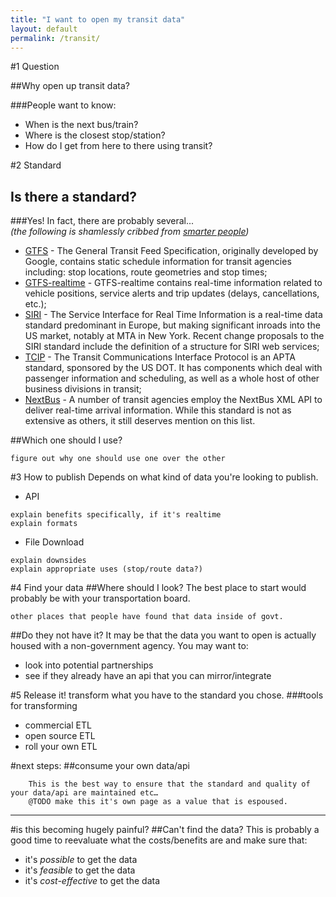 ```yaml
---
title: "I want to open my transit data"
layout: default
permalink: /transit/
---
```


#1 Question

##Why open up transit data?

###People want to know:

* When is the next bus/train? 
* Where is the closest stop/station? 
* How do I get from here to there using transit? 


#2 Standard
## Is there a standard?
    
###Yes! 
In fact, there are probably several...  
_(the following is shamlessly cribbed from [smarter people](http://transportation-camp-dc-2013.wikispaces.com/Transit+Data+Standards))_

- [GTFS](https://developers.google.com/transit/gtfs/reference) - The General Transit Feed Specification, originally developed by Google, contains static schedule information for transit agencies including: stop locations, route geometries and stop times;
- [GTFS-realtime](https://developers.google.com/transit/gtfs-realtime/) - GTFS-realtime contains real-time information related to vehicle positions, service alerts and trip updates (delays, cancellations, etc.);
- [SIRI](http://www.kizoom.com/standards/siri/) - The Service Interface for Real Time Information is a real-time data standard predominant in Europe, but making significant inroads into the US market, notably at MTA in New York. Recent change proposals to the SIRI standard include the definition of a structure for SIRI web services;
- [TCIP](http://www.aptatcip.com/) - The Transit Communications Interface Protocol is an APTA standard, sponsored by the US DOT. It has components which deal with passenger information and scheduling, as well as a whole host of other business divisions in transit;
- [NextBus](http://www.nextbus.com/xmlFeedDocs/NextBusXMLFeed.pdf) - A number of transit agencies employ the NextBus XML API to deliver real-time arrival information. While this standard is not as extensive as others, it still deserves mention on this list.

##Which one should I use?
```@TODO 
figure out why one should use one over the other
```

#3 How to publish
Depends on what kind of data you're looking to publish.

* API
```@TODO
explain benefits specifically, if it's realtime
explain formats
```
* File Download
```@TODO
explain downsides
explain appropriate uses (stop/route data?)
```



#4 Find your data
##Where should I look?
The best place to start would probably be with your transportation board.

```@TODO
other places that people have found that data inside of govt.
```

##Do they not have it?
It may be that the data you want to open is actually housed with a non-government agency. You may want to: 

* look into potential partnerships
* see if they already have an api that you can mirror/integrate

#5 Release it!
transform what you have to the standard you chose.
###tools for transforming
* commercial ETL
* open source ETL
* roll your own ETL

#next steps:
##consume your own data/api
```boilerplate 
    This is the best way to ensure that the standard and quality of your data/api are maintained etc…
    @TODO make this it's own page as a value that is espoused.
```

----------

#is this becoming hugely painful?
##Can't find the data?
This is probably a good time to reevaluate what the costs/benefits are and make sure that:

* it's _possible_ to get the data
* it's _feasible_ to get the data
* it's _cost-effective_ to get the data




